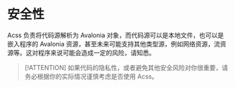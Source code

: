 # 安全性

Acss 负责将代码源解析为 Avalonia 对象，而代码源可以是本地文件，也可以是嵌入程序的 Avalonia 资源，甚至未来可能支持其他类型源，例如网络资源，流资源等。这对程序来说可能会造成一定的风险，请知悉。

> [!ATTENTION]
> 如果代码的隐私性，或者避免其他安全风险对你很重要，请务必根据你的实际情况谨慎考虑是否使用 Acss。